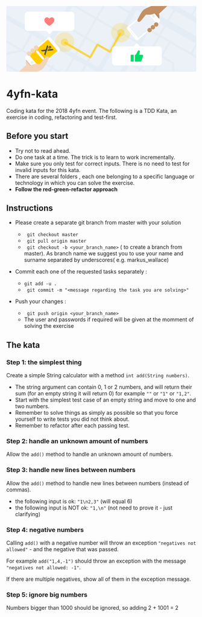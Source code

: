 ![Alt text](Braze-Referal.png?raw=true "Title")


# 4yfn-kata
Coding kata for the 2018 4yfn event. The following is a TDD Kata, an exercise in coding, refactoring and test-first.

## Before you start
* Try not to read ahead.
* Do one task at a time. The trick is to learn to work incrementally.
* Make sure you only test for correct inputs. There is no need to test for invalid inputs for this kata.
* There are several folders , each one belonging to a specific language or technology in which you can solve the exercise. 
* **Follow the red-green-refactor approach**


## Instructions


* Please create a separate git branch from master with your solution
	* ``` git checkout master```  
	* ``` git pull origin master```
	* ``` git checkout -b <your_branch_name>``` ( to create a branch from master). As branch name we suggest you to use your name and surname  separated by underscores( e.g. markus_wallace)
	
* Commit each one of the requested tasks separately :
	
	* ``` git add -u . ```
	* ``` git commit -m "<message regarding the task you are solving>"```

* Push your changes :	
	*  ``` git push origin <your_branch_name>```
	*  The user and passwords if required will be given at the momment of solving the exercise 	

	

## The kata

### Step 1: the simplest thing
Create a simple String calculator with a method `int add(String numbers)`.

* The string argument can contain 0, 1 or 2 numbers, and will return their sum (for an empty string it will return 0) for example `""` or `"1"` or `"1,2"`.
* Start with the simplest test case of an empty string and move to one and two numbers.
* Remember to solve things as simply as possible so that you force yourself to write tests you did not think about.
* Remember to refactor after each passing test.

### Step 2: handle an unknown amount of numbers
Allow the `add()` method to handle an unknown amount of numbers.

### Step 3: handle new lines between numbers
Allow the `add()` method to handle new lines between numbers (instead of commas).

* the following input is ok:  `"1\n2,3"` (will equal 6)
* the following input is NOT ok:  `"1,\n"` (not need to prove it - just clarifying)

### Step 4: negative numbers
Calling `add()` with a negative number will throw an exception `"negatives not allowed"` - and the negative that was passed.

For example `add("1,4,-1")` should throw an exception with the message `"negatives not allowed: -1"`.

If there are multiple negatives, show all of them in the exception message.

### Step 5: ignore big numbers
Numbers bigger than 1000 should be ignored, so adding 2 + 1001  = 2


